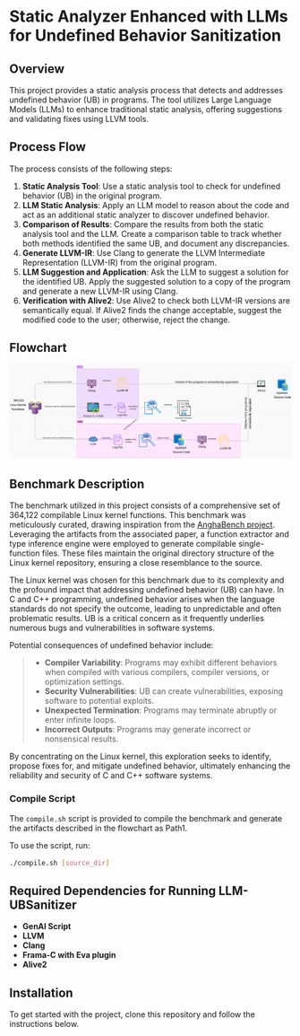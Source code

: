 # Static Analyzer Enhanced with LLMs for Undefined Behavior Sanitization

## Overview

This project provides a static analysis process that detects and addresses undefined behavior (UB) in programs. The tool utilizes Large Language Models (LLMs) to enhance traditional static analysis, offering suggestions and validating fixes using LLVM tools.

## Process Flow

The process consists of the following steps:

1. **Static Analysis Tool**: Use a static analysis tool to check for undefined behavior (UB) in the original program.
2. **LLM Static Analysis**: Apply an LLM model to reason about the code and act as an additional static analyzer to discover undefined behavior.
3. **Comparison of Results**: Compare the results from both the static analysis tool and the LLM. Create a comparison table to track whether both methods identified the same UB, and document any discrepancies.
4. **Generate LLVM-IR**: Use Clang to generate the LLVM Intermediate Representation (LLVM-IR) from the original program.
5. **LLM Suggestion and Application**: Ask the LLM to suggest a solution for the identified UB. Apply the suggested solution to a copy of the program and generate a new LLVM-IR using Clang.
6. **Verification with Alive2**: Use Alive2 to check both LLVM-IR versions are semantically equal. If Alive2 finds the change acceptable, suggest the modified code to the user; otherwise, reject the change.

## Flowchart

![Process Flowchart](images/flowchart.jpeg)

## Benchmark Description

The benchmark utilized in this project consists of a comprehensive set of 364,122 compilable Linux kernel functions. This benchmark was meticulously curated, drawing inspiration from the [AnghaBench project](https://lac-dcc.github.io/pubs/TechReports/LaC_TechReport012020.pdf). Leveraging the artifacts from the associated paper, a function extractor and type inference engine were employed to generate compilable single-function files. These files maintain the original directory structure of the Linux kernel repository, ensuring a close resemblance to the source.

The Linux kernel was chosen for this benchmark due to its complexity and the profound impact that addressing undefined behavior (UB) can have. In C and C++ programming, undefined behavior arises when the language standards do not specify the outcome, leading to unpredictable and often problematic results. UB is a critical concern as it frequently underlies numerous bugs and vulnerabilities in software systems.

Potential consequences of undefined behavior include:

> - **Compiler Variability**: Programs may exhibit different behaviors when compiled with various compilers, compiler versions, or optimization settings.
> - **Security Vulnerabilities**: UB can create vulnerabilities, exposing software to potential exploits.
> - **Unexpected Termination**: Programs may terminate abruptly or enter infinite loops.
> - **Incorrect Outputs**: Programs may generate incorrect or nonsensical results.

By concentrating on the Linux kernel, this exploration seeks to identify, propose fixes for, and mitigate undefined behavior, ultimately enhancing the reliability and security of C and C++ software systems.

### Compile Script

The `compile.sh` script is provided to compile the benchmark and generate the artifacts described in the flowchart as Path1.

To use the script, run:

```bash
./compile.sh [source_dir]
````
## Required Dependencies for Running LLM-UBSanitizer

- **GenAI Script**
- **LLVM**
- **Clang**
- **Frama-C with Eva plugin**
- **Alive2**

## Installation

To get started with the project, clone this repository and follow the instructions below.
